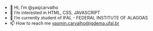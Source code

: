 - 👋 Hi, I’m @yasjcarvalho
- 👀 I’m interested in HTML, CSS, JAVASCRIPT
- 🌱 I’m currently student of IFAL - FEDERAL INSTITUTE OF ALAGOAS
- 📫 How to reach me yasmin.carvalho@igdema.ufal.br

<!---
yasjcarvalho/yasjcarvalho is a ✨ special ✨ repository because its `README.md` (this file) appears on your GitHub profile.
You can click the Preview link to take a look at your changes.
--->
